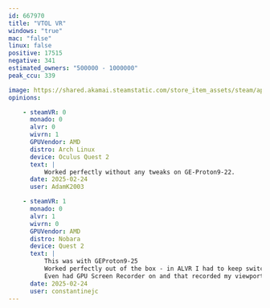 ```yaml
---
id: 667970
title: "VTOL VR"
windows: "true"
mac: "false"
linux: false
positive: 17515
negative: 341
estimated_owners: "500000 - 1000000"
peak_ccu: 339

image: https://shared.akamai.steamstatic.com/store_item_assets/steam/apps/667970/header.jpg?t=1732654698
opinions:

    - steamVR: 0
      monado: 0
      alvr: 0
      wivrn: 1
      GPUVendor: AMD
      distro: Arch Linux
      device: Oculus Quest 2
      text: |
          Worked perfectly without any tweaks on GE-Proton9-22.
      date: 2025-02-24
      user: AdamK2003

    - steamVR: 1
      monado: 0
      alvr: 1
      wivrn: 0
      GPUVendor: AMD
      distro: Nobara
      device: Quest 2
      text: |
          This was with GEProton9-25
          Worked perfectly out of the box - in ALVR I had to keep switching my bitrate and resolution settings until I found a sweetspot but that would apply to all games. Once that was set I managed to load into a mission, fly around for 1 hour, played custom songs, played workshop missions, no issues whatsoever
          Even had GPU Screen Recorder on and that recorded my viewport completely OK.
      date: 2025-02-24
      user: constantinejc
---
```

